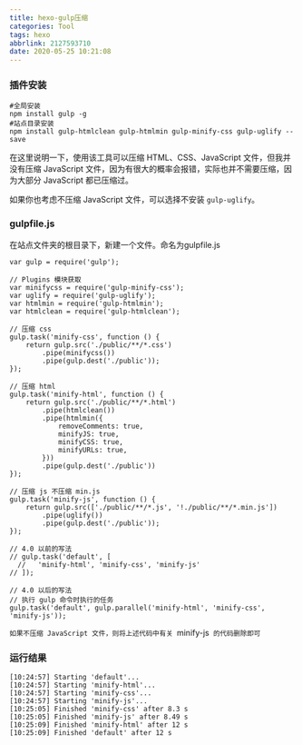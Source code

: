 ```yaml
---
title: hexo-gulp压缩
categories: Tool
tags: hexo
abbrlink: 2127593710
date: 2020-05-25 10:21:08
---
```


### 插件安装

~~~
#全局安装
npm install gulp -g
#站点目录安装
npm install gulp-htmlclean gulp-htmlmin gulp-minify-css gulp-uglify --save

~~~

在这里说明一下，使用该工具可以压缩 HTML、CSS、JavaScript 文件，但我并没有压缩 JavaScript 文件，因为有很大的概率会报错，实际也并不需要压缩，因为大部分 JavaScript 都已压缩过。

如果你也考虑不压缩 JavaScript 文件，可以选择不安装 `gulp-uglify`。

### gulpfile.js

在站点文件夹的根目录下，新建一个文件。命名为gulpfile.js

~~~
var gulp = require('gulp');

// Plugins 模块获取
var minifycss = require('gulp-minify-css');
var uglify = require('gulp-uglify');
var htmlmin = require('gulp-htmlmin');
var htmlclean = require('gulp-htmlclean');

// 压缩 css
gulp.task('minify-css', function () {
	return gulp.src('./public/**/*.css')
		.pipe(minifycss())
		.pipe(gulp.dest('./public'));
});

// 压缩 html
gulp.task('minify-html', function () {
	return gulp.src('./public/**/*.html')
		.pipe(htmlclean())
		.pipe(htmlmin({
			removeComments: true,
			minifyJS: true,
			minifyCSS: true,
			minifyURLs: true,
		}))
		.pipe(gulp.dest('./public'))
});

// 压缩 js 不压缩 min.js
gulp.task('minify-js', function () {
	return gulp.src(['./public/**/*.js', '!./public/**/*.min.js'])
		.pipe(uglify())
		.pipe(gulp.dest('./public'));
});

// 4.0 以前的写法 
// gulp.task('default', [
  //   'minify-html', 'minify-css', 'minify-js'
// ]);

// 4.0 以后的写法
// 执行 gulp 命令时执行的任务
gulp.task('default', gulp.parallel('minify-html', 'minify-css', 'minify-js'));

~~~

`如果不压缩 JavaScript 文件，则将上述代码中有关 `minify-js` 的代码删除即可`



### 运行结果

~~~
[10:24:57] Starting 'default'...
[10:24:57] Starting 'minify-html'...
[10:24:57] Starting 'minify-css'...
[10:24:57] Starting 'minify-js'...
[10:25:05] Finished 'minify-css' after 8.3 s
[10:25:05] Finished 'minify-js' after 8.49 s
[10:25:09] Finished 'minify-html' after 12 s
[10:25:09] Finished 'default' after 12 s

~~~

